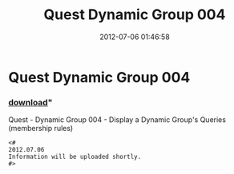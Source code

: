 ﻿---
pid:            3500
parent:         0
children:       
poster:         Vidrine
title:          Quest Dynamic Group 004
date:           2012-07-06 01:46:58
format:         posh
---

# Quest Dynamic Group 004

### [download](3500.ps1)"

Quest - Dynamic Group 004 - Display a Dynamic Group's Queries (membership rules)

```posh
<#
2012.07.06
Information will be uploaded shortly.
#>
```
